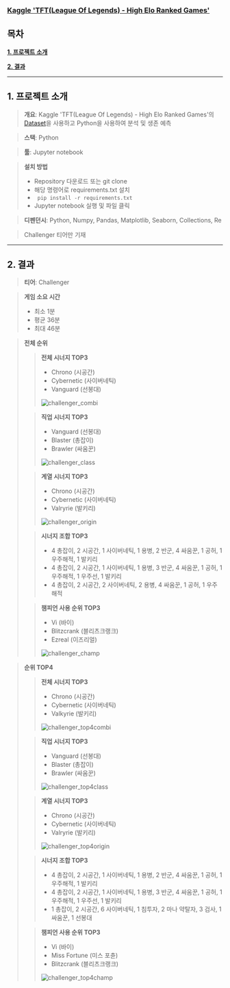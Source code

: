 ### [Kaggle 'TFT(League Of Legends) - High Elo Ranked Games'](https://www.kaggle.com/gyejr95/tft-match-data)

## 목차

**[1. 프로젝트 소개](#1-프로젝트-소개)**

**[2. 결과](#2-결과)**

---

## 1. 프로젝트 소개

> **개요**: Kaggle 'TFT(League Of Legends) - High Elo Ranked Games'의 [Dataset](https://www.kaggle.com/gyejr95/tft-match-data)을 사용하고 Python을 사용하여 분석 및 생존 예측

> **스택**: Python

> **툴**: Jupyter notebook

> **설치 방법**
>
> * Repository 다운로드 또는 git clone
> * 해당 명령어로 requirements.txt 설치
> * ``` pip install -r requirements.txt```
> * Jupyter notebook 실행 및 파일 클릭

> **디펜던시**: Python, Numpy, Pandas, Matplotlib, Seaborn, Collections, Re

> Challenger 티어만 기재

---

## 2. 결과

> **티어**: Challenger

> **게임 소요 시간**
>
> * 최소 1분
> * 평균 36분
> * 최대 46분

> **전체 순위**
>
> > **전체 시너지 TOP3**
> >
> > * Chrono (시공간)
> > * Cybernetic (사이버네틱)
> > * Vanguard (선봉대)
> >
> > ![challenger_combi](https://user-images.githubusercontent.com/57612261/107337400-a5735000-6afd-11eb-8d93-822bd06f2d7f.png)
>
> > **직업 시너지 TOP3**
> >
> > * Vanguard (선봉대)
> > * Blaster (총잡이)
> > * Brawler (싸움꾼)
> >
> > ![challenger_class](https://user-images.githubusercontent.com/57612261/107337401-a60be680-6afd-11eb-963a-2e42f79b00e6.png)
>
> > **계열 시너지 TOP3**
> >
> > * Chrono (시공간)
> > * Cybernetic (사이버네틱)
> > * Valryrie (발키리)
> >
> > ![challenger_origin](https://user-images.githubusercontent.com/57612261/107337404-a60be680-6afd-11eb-9c87-7153feb350c9.png)
>
> > **시너지 조합 TOP3** 
> >
> > * 4 총잡이, 2 시공간, 1 사이버네틱, 1 용병, 2 반군, 4 싸움꾼, 1 공허, 1 우주해적, 1 발키리
> > * 4 총잡이, 2 시공간, 1 사이버네틱, 1 용병, 3 반군, 4 싸움꾼, 1 공허, 1 우주해적, 1 우주선, 1 발키리
> > * 4 총잡이, 2 시공간, 2 사이버네틱, 2 용병, 4 싸움꾼, 1 공허, 1 우주해적
>
> > **챔피언 사용 순위 TOP3**
> >
> > * Vi (바이)
> > * Blitzcrank (블리츠크랭크)
> > * Ezreal (이즈리얼)
> >
> > ![challenger_champ](https://user-images.githubusercontent.com/57612261/107337389-a3a98c80-6afd-11eb-9e7f-4655b3cb521a.png)

>**순위 TOP4**
>
>> **전체 시너지 TOP3**
>>
>> * Chrono (시공간)
>> * Cybernetic (사이버네틱)
>> * Valkyrie (발키리)
>>
>> ![challenger_top4combi](https://user-images.githubusercontent.com/57612261/107337392-a4422300-6afd-11eb-8ace-9c3822c99287.png)
>
>> **직업 시너지 TOP3**
>>
>> * Vanguard (선봉대)
>> * Blaster (총잡이)
>> * Brawler (싸움꾼)
>>
>> ![challenger_top4class](https://user-images.githubusercontent.com/57612261/107337393-a4dab980-6afd-11eb-8c0d-e7c27338130e.png)
>
>> **계열 시너지 TOP3**
>>
>> * Chrono (시공간)
>> * Cybernetic (사이버네틱)
>> * Valryrie (발키리)
>>
>> ![challenger_top4origin](https://user-images.githubusercontent.com/57612261/107337395-a4dab980-6afd-11eb-889a-ef2d022e83e5.png)
>
>> **시너지 조합 TOP3** 
>>
>> * 4 총잡이, 2 시공간, 1 사이버네틱, 1 용병, 2 반군, 4 싸움꾼, 1 공허, 1 우주해적, 1 발키리
>> * 4 총잡이, 2 시공간, 1 사이버네틱, 1 용병, 3 반군, 4 싸움꾼, 1 공허, 1 우주해적, 1 우주선, 1 발키리
>> * 1 총잡이, 2 시공간, 6 사이버네틱, 1 침투자, 2 마나 약탈자, 3 검사, 1 싸움꾼, 1 선봉대
>
>> **챔피언 사용 순위 TOP3**
>>
>> * Vi (바이)
>> * Miss Fortune (미스 포츈)
>> * Blitzcrank (블리츠크랭크)
>>
>> ![challenger_top4champ](https://user-images.githubusercontent.com/57612261/107337397-a5735000-6afd-11eb-8e6a-5ab9e9a2c8f8.png)

